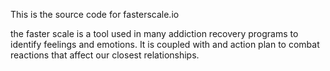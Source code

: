 This is the source code for fasterscale.io

the faster scale is a tool used in many addiction recovery programs to identify feelings and emotions.  It is coupled with and action plan to combat reactions that affect our closest relationships.
